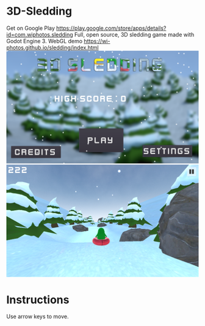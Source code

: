 # 3D-Sledding
Get on Google Play https://play.google.com/store/apps/details?id=com.wiphotos.sledding 
Full, open source, 3D sledding game made with Godot Engine 3.
WebGL demo https://wi-photos.github.io/sledding/index.html
![Alt text](screenshots/screenshot.png?raw=true "Menu")
![Alt text](screenshots/screenshot1.png?raw=true "Gameplay Screenshot")
# Instructions
Use arrow keys to move.
